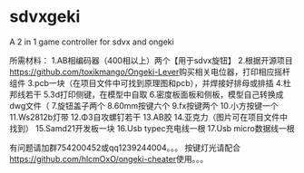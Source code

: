 # sdvxgeki

A 2 in 1 game controller for sdvx and ongeki

所需材料：
1.AB相编码器（400相以上）两个【用于sdvx旋钮】
2.根据开源项目<https://github.com/toxikmango/Ongeki-Lever>购买相关电位器，打印相应摇杆组件
3.pcb一块（在项目文件中可找到原理图和pcb），并焊接好排母或排插
4.杜邦线若干
5.3d打印侧键，在模型中自取
6.密度板面板和侧板，模型自己转换成dwg文件（
7.旋钮盖子两个
8.60mm按键六个
9.fx按键两个
10.小方按键一个
11.Ws2812b灯带
12.Φ3自攻螺钉若干
13.AB胶
14.亚克力（图片可在项目文件中找到）
15.Samd21开发板一块
16.Usb typec充电线一根
17.Usb micro数据线一根

有问题请加群754200452或qq1239244004。。。
按键灯光请配合<https://github.com/hlcmOxO/ongeki-cheater>使用。。。
